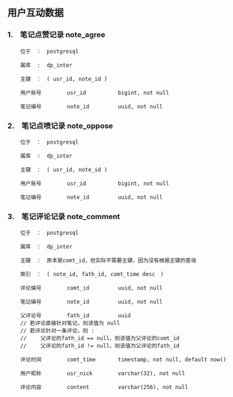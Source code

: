 ## 用户互动数据 ##


### 1.　笔记点赞记录 note_agree ###

        位于　：　postgresql
        
        属库  :  dp_inter
        
        主键　：　( usr_id, note_id )
        
        用户账号        usr_id          bigint, not null
        
        笔记编号        note_id         uuid, not null


### 2.　笔记点喷记录 note_oppose ###

        位于　：　postgresql
        
        属库  :  dp_inter
        
        主键　：　( usr_id, note_id )
        
        用户账号        usr_id          bigint, not null
        
        笔记编号        note_id         uuid, not null


### 3.　笔记评论记录 note_comment ###

        位于　：　postgresql
        
        属库  :  dp_inter
        
        主键　：　原本是comt_id，但实际不需要主键，因为没有根据主键的查询
        
        索引　：　( note_id, fath_id, comt_time desc　)
        
        评论编号        comt_id         uuid, not null
        
        笔记编号        note_id         uuid, not null
        
        父评论号        fath_id         uuid
        // 若评论直接针对笔记，则该值为 null
        // 若评论针对一条评论，则 :
        // 　　父评论的fath_id == null，则该值为父评论的comt_id
        // 　　父评论的fath_id != null，则该值为父评论的fath_id
        
        评论时间        comt_time       timestamp, not null, default now()
        
        用户昵称        usr_nick        varchar(32), not null
        
        评论内容        content         varchar(256), not null
